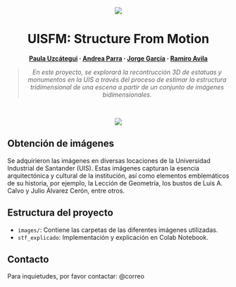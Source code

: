 <div align="center">

<p align="center">
<img src="https://i.imgur.com/C7rLCRk.png">
</p>

# UISFM: Structure From Motion

**[Paula Uzcátegui](https://github.com/PaulaUzca) · [Andrea Parra](https://github.com/andpgate) · [Jorge García](https://github.com/jorge1b3) · [Ramiro Avila](https://www.ejemplo.com/ramiro-avila)**



> *En este proyecto, se explorará la recontrucción 3D de estatuas y monumentos en la UIS a través del proceso de estimar la estructura tridimensional de una escena a partir de un conjunto de imágenes bidimensionales.*

</div>

</br>

<p align="center">
<img src="https://i.imgur.com/VRTnqq6.png">
</p>


## Obtención de imágenes

Se adquirieron las imágenes en diversas locaciones de la Universidad Industrial de Santander (UIS). Estas imágenes capturan la esencia arquitectónica y cultural de la institución, así como elementos emblemáticos de su historia, por ejemplo, la Lección de Geometría, los bustos de Luis A. Calvo y Julio Álvarez Cerón, entre otros.


## Estructura del proyecto

- `images/`: Contiene las carpetas de las diferentes imágenes utilizadas. 
- `stf_explicado`: Implementación y explicación en Colab Notebook.

## Contacto

Para inquietudes, por favor contactar: @correo
